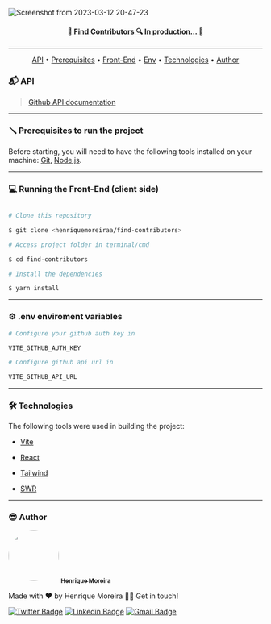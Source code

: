 ![Screenshot from 2023-03-12 20-47-23](https://user-images.githubusercontent.com/98126579/224583522-2d9298d8-97b4-45bb-b50a-1a0b077a0d9a.png)


<h4 align="center"> 
  <a href="https://find-contributors.vercel.app/" target="_blanc">
    🚀  Find Contributors 🔍 In production...  🚀  
  </a>
</h4>

---

<p align="center">
 <a href="#api">API</a> •
 <a href="#requisitos">Prerequisites</a> • 
 <a href="#front">Front-End</a> • 
 <a href="#env">Env</a> • 
 <a href="#techs">Technologies</a> • 
 <a href="#autor">Author</a>
</p>


<h3 id="api">📬 API</h3> 

>  <a href="https://docs.github.com/en/rest?apiVersion=2022-11-28)">Github API documentation</a>

---

<h3 id="requisitos">🪛 Prerequisites to run the project</h3>
Before starting, you will need to have the following tools installed on your machine:
<a href="https://git-scm.com">Git</a>, <a href="https://nodejs.org/en/">Node.js</a>. 

---

<h3 id="front">💻 Running the Front-End (client side)</h3>  

```bash

# Clone this repository

$ git clone <henriquemoreiraa/find-contributors>

# Access project folder in terminal/cmd

$ cd find-contributors

# Install the dependencies

$ yarn install

```
---

<h3 id="env">⚙️ .env enviroment variables</h3>   

```bash
# Configure your github auth key in

VITE_GITHUB_AUTH_KEY

# Configure github api url in

VITE_GITHUB_API_URL
```

---

<h3 id="techs">🛠 Technologies</h3>    

The following tools were used in building the project:


- [Vite](https://vitejs.dev/)

- [React](https://pt-br.reactjs.org/)

- [Tailwind](https://tailwindcss.com/)

- [SWR](https://swr.vercel.app/)

---

<h3 id="autor">😎 Author</h3>     

 <img style="border-radius: 50%;" src="https://avatars.githubusercontent.com/u/98126579?v=4" width="100px;" alt=""/>
<a href="https://github.com/henriquemoreiraa">
 <sub><b>Henrique Moreira</b></sub>
</a>
 <br />


Made with ❤️ by Henrique Moreira 👋🏽 Get in touch!


[![Twitter Badge](https://img.shields.io/badge/-@riqimoreiraa-1ca0f1?style=flat-square&labelColor=1ca0f1&logo=twitter&logoColor=white&link=https://twitter.com/riqimoreiraa)](https://twitter.com/riqimoreiraa) [![Linkedin Badge](https://img.shields.io/badge/-Henrique-blue?style=flat-square&logo=Linkedin&logoColor=white&link=https://www.linkedin.com/in/henriquemoreirain/)](https://www.linkedin.com/in/henriquemoreirain/) 
[![Gmail Badge](https://img.shields.io/badge/-riqimoreiraa@gmail.com-c14438?style=flat-square&logo=Gmail&logoColor=white&link=mailto:riqimoreiraa@gmail.com)](mailto:riqimoreiraa@gmail.com)
